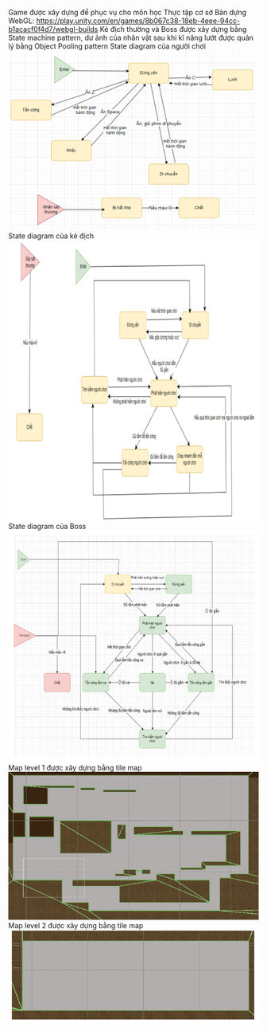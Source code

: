 Game được xây dựng để phục vụ cho môn học Thực tập cơ sở
Bản dựng WebGL:
https://play.unity.com/en/games/8b067c38-18eb-4eee-94cc-b1acacf0f4d7/webgl-builds
Kẻ địch thường và Boss được xây dựng bằng State machine pattern, dư ảnh của nhân vật sau khi kĩ năng lướt được quản lý bằng Object Pooling pattern
State diagram của người chơi
![alt text](image.png)
State diagram của kẻ địch
![alt text](image-1.png)
State diagram của Boss
![alt text](image-2.png)
Map level 1 được xây dựng bằng tile map
![alt text](image-3.png)
Map level 2 được xây dựng bằng tile map
![alt text](image-4.png)